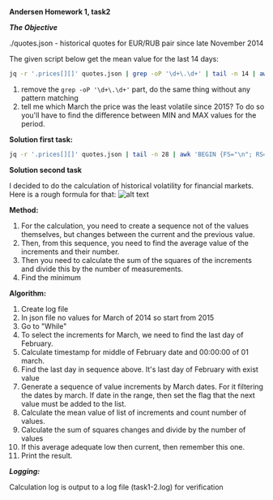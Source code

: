 **Andersen Homework 1, task2**

__*The Objective*__


./quotes.json - historical quotes for EUR/RUB pair since late November 2014

The given script below get the mean value for the last 14 days:
```sh
jq -r '.prices[][]' quotes.json | grep -oP '\d+\.\d+' | tail -n 14 | awk -v mean=0 '{mean+=$1} END {print mean/14}'
```

1. remove the `grep -oP '\d+\.\d+'` part, do the same thing without any pattern matching
2. tell me which March the price was the least volatile since 2015? To do so you'll have to find the difference between MIN and MAX values for the period.

**Solution first task:**
```sh
jq -r '.prices[][]' quotes.json | tail -n 28 | awk 'BEGIN {FS="\n"; RS="\n"} {if ($1<200) mean+=$1} END {print mean/14}'
```

**Solution second task**

I decided to do the calculation of historical volatility for financial markets.
Here is a rough formula for that:
![alt text](https://github.com/Vsevolod-Bro/Andersen-HW/blob/main/AlexP-hw/task1-2/Formula.JPG?raw=true)

**Method:**

1. For the calculation, you need to create a sequence not of the values ​​themselves, but changes between the current and the previous value.
2. Then, from this sequence, you need to find the average value of the increments and their number.
3. Then you need to calculate the sum of the squares of the increments and divide this by the number of measurements.
4. Find the minimum

**Algorithm:**

1. Create log file
2. In json file no values for March of 2014 so start from 2015
3. Go to "While"
4. To select the increments for March, we need to find the last day of February.
5. Calculate timestamp for middle of February date and 00:00:00 of 01 march.
6. Find the last day in sequence above. It's last day of February with exist value
7. Generate a sequence of value increments by March dates. For it filtering the dates by march. If date in the range, then set the flag that the next value must be added to the list.
8. Calculate the mean value of list of increments and count number of values.
9. Calculate the sum of squares changes and divide by the number of values
10. If this average adequate low then current, then remember this one.
11. Print the result.


__*Logging:*__

Calculation log is output to a log file (task1-2.log) for verification
